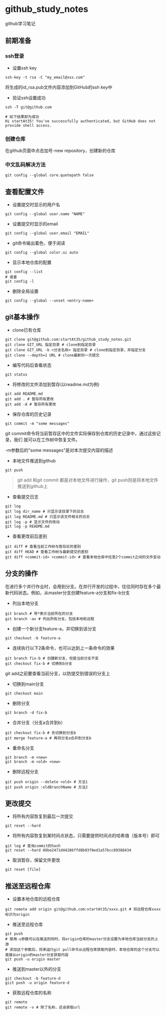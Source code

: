# github_study_notes
github学习笔记

## 前期准备

### ssh登录

- 设置ssh key

```
ssh-key -t rsa -C "my_email@xxx.com"
```

将生成的id_rsa.pub文件内容添加到GitHub的ssh key中

- 验证ssh设置成功

```
ssh -T git@github.com

# 如下结果即为成功
Hi startAt35! You've successfully authenticated, but GitHub does not provide shell access.
```

### 创建仓库

在github页面中点击加号-new repository，创建新的仓库

### 中文乱码解决方法

```
git config --global core.quotepath false
```

## 查看配置文件

- 设置提交时显示的用户名

```
git config --global user.name "NAME"
```

- 设置提交时显示的email

```
git config --global user.email "EMAIL"
```

- git命令输出着色，便于阅读

```
git config --global color.ui auto
```

- 显示本地仓库的配置

```
git config --list
# 或者
git config -l
```

- 删除全局设置

```
git config --global --unset <entry-name>
```

## git基本操作

- clone已有仓库

```
git clone git@github.com:startAt35/github_study_notes.git
git clone GIT_URL 指定目录 # clone到指定目录
git clone GIT_URL -b <分支名称> 指定目录 # clone到指定目录，并指定分支
git clone --depth=1 URL # clone最新的一次提交
```

- 编写代码后查看状态

```
git status
```

- 将修改的文件添加到暂存(以readme.md为例)

```
git add README.md
git add . # 暂存所有更改
git add -A # 暂存所有更改
```

- 保存仓库的历史记录

```
git commit -m "some messages"
```

git commit命令将当前暂存区中的文件实际保存到仓库的历史记录中，通过这些记录，我们 就可以在工作树中恢复文件。

-m参数后的"some messages"是对本次提交内容的描述

- 本地文件推送到github

```
git push
```

> git add 和git commit 都是对本地文件进行操作，git push则是将本地文件推送到github上

- 查看提交日志

```
git log
git log dir_name # 只显示该目录下的日志
git log README.md # 只显示该文件相关的日志
git log -p # 显示文件的改动
git log -p README.md 
```

- 查看更改前后差别

```
git diff # 查看当前工作树与暂存区的差别
git diff HEAD # 查看工作树与最新提交的差别
git diff <commit-id> <commit-id> # 查看本地仓库中任意2个commit之间的文件变动
```

## 分支的操作

在进行多个并行作业时，会用到分支。在并行开发的过程中，往往同时存在多个最新代码状态。例如，从master分支创建feature-a分支和fix-b分支

- 列出本地分支

```
git branch # 带*表示当前所在的分支
git branch -av # 列出所有分支，包括本地和远程
```

- 创建一个新分支feature-a，并切换到该分支

```
git checkout -b feature-a
```

- 连续执行以下2条命令，也可以达到上一条命令的效果

```
git branch fix-b # 创建新分支，但是当前分支不变
git checkout fix-b # 切换到b分支
```

git add之前要查看当前分支，以防提交到错误的分支上

- 切换到main分支

```
git checkout main
```

- 删除分支

```
git branch -d fix-b
```

- 合并分支（分支a合并到b）

```
git checkout fix-b # 先切换到分支b
git merge feature-a # 再将分支a合并到分支b
```

- 重命名分支

```
git branch -m <new>
git branch -m <old> <new>
```

- 删除远程分支

```
git push origin --delete <old> # 方法1
git push origin :oldBranchName # 方法2
```



## 更改提交

- 将所有内容恢复到最后一次提交

```
git reset --hard
```

- 将所有内容恢复到某时间点状态，只需要提供时间点的哈希值（版本号）即可

```
git log # 查询commit的hash
git reset --hard 89be2471d44286ffd8b93f8ed1a57bcc89388434
```

- 取消暂存，保留文件更改

```
git reset [file]
```



## 推送至远程仓库

- 设置本地仓库的远程仓库

```
git remote add origin git@github.com:startAt35/xxxx.git # 将远程仓库xxxx标识为origin
```

- 推送至远程仓库

```
git push
# 使用-u参数可以在推送的同时，将origin仓库的master分支设置为本地仓库当前分支的上游
# 添加这个参数后，将来运行git pull命令从远程仓库获取内容时，本地仓库的这个分支可以直接从origin的master分支获取内容
git push -u origin master 
```

- 推送到master以外的分支

```
git checkout -b feature-d
giit push -u origin feature-d
```

- 获取远程仓库的名称

```
git remote
git remote -v # 除了名称，还会获取url
```

